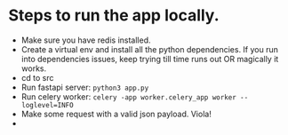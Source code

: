 # Steps to run the app locally.

* Make sure you have redis installed.
* Create a virtual env and install all the python dependencies. If you run into dependencies issues, keep trying till time runs out OR magically it works. 
* cd to src
* Run fastapi server: `python3 app.py`
* Run celery worker: `celery -app worker.celery_app worker --loglevel=INFO`
* Make some request with a valid json payload. Viola!
* 
